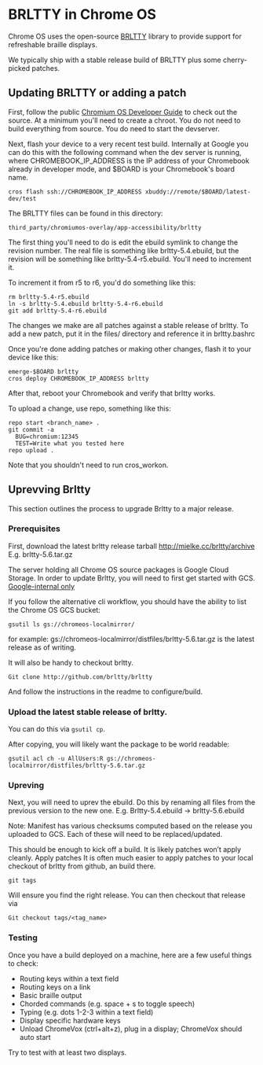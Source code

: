 # BRLTTY in Chrome OS

Chrome OS uses the open-source [BRLTTY](http://mielke.cc/brltty/)
library to provide support for refreshable braille displays.

We typically ship with a stable release build of BRLTTY plus some
cherry-picked patches.

## Updating BRLTTY or adding a patch

First, follow the public
[Chromium OS Developer Guide](http://www.chromium.org/chromium-os/developer-guide) to check out the source.
At a minimum you'll need to create a chroot.
You do not need to build everything from source.
You do need to start the devserver.

Next, flash your device to a very recent test build. Internally at Google
you can do this with the following command when the dev server is running,
where CHROMEBOOK_IP_ADDRESS is the IP address of your Chromebook already
in developer mode, and $BOARD is your Chromebook's board name.

```cros flash ssh://CHROMEBOOK_IP_ADDRESS xbuddy://remote/$BOARD/latest-dev/test```

The BRLTTY files can be found in this directory:

```third_party/chromiumos-overlay/app-accessibility/brltty```

The first thing you'll need to do is edit the ebuild symlink to change the
revision number. The real file is something like brltty-5.4.ebuild,
but the revision will be something like brltty-5.4-r5.ebuild. You'll need
to increment it.

To increment it from r5 to r6, you'd do something like this:

```
rm brltty-5.4-r5.ebuild
ln -s brltty-5.4.ebuild brltty-5.4-r6.ebuild
git add brltty-5.4-r6.ebuild
```

The changes we make are all patches against a stable release of brltty.
To add a new patch, put it in the files/ directory and reference it in
brltty.bashrc

Once you're done adding patches or making other changes, flash it to your
device like this:

```
emerge-$BOARD brltty
cros deploy CHROMEBOOK_IP_ADDRESS brltty
```

After that, reboot your Chromebook and verify that brltty works.

To upload a change, use repo, something like this:

```
repo start <branch_name> .
git commit -a
  BUG=chromium:12345
  TEST=Write what you tested here
repo upload .
```

Note that you shouldn't need to run cros_workon.

## Uprevving Brltty

This section outlines the process to upgrade Brltty to a major release.

### Prerequisites

First, download the latest brltty release tarball
http://mielke.cc/brltty/archive
E.g.
brltty-5.6.tar.gz

The server holding all Chrome OS source packages is Google Cloud Storage. In
order to update Brltty, you will need to first get started with GCS.
[Google-internal only](https://sites.google.com/a/google.com/chromeos/resources/engineering/releng/localmirror)

If you follow the alternative cli workflow, you should have the ability to
list the Chrome OS GCS bucket:


```gsutil ls gs://chromeos-localmirror/```

for example:
gs://chromeos-localmirror/distfiles/brltty-5.6.tar.gz
is the latest release as of writing.

It will also be handy to checkout brltty.

```Git clone http://github.com/brltty/brltty```

And follow the instructions in the readme to configure/build.

### Upload the latest stable release of brltty.

You can do this via ```gsutil cp```.

After copying, you will likely want the package to be world readable:

    
```
gsutil acl ch -u AllUsers:R gs://chromeos-localmirror/distfiles/brltty-5.6.tar.gz

```

### Upreving

Next, you will need to uprev the ebuild. Do this by renaming all files from the previous version to the new one.
E.g.
Brltty-5.4.ebuild -> brltty-5.6.ebuild

Note: Manifest has various checksums computed based on the release you uploaded to GCS. Each of these will need to be replaced/updated.

This should be enough to kick off a build. It is likely patches won’t apply cleanly.
Apply patches
It is often much easier to apply patches to your local checkout of brltty from github, an build there.

```git tags```

Will ensure you find the right release. You can then checkout that release via

```Git checkout tags/<tag_name>```

### Testing

Once you have a build deployed on a machine, here are a few useful things
to check:
* Routing keys within a text field
* Routing keys on a link
* Basic braille output
* Chorded commands (e.g. space + s to toggle speech)
* Typing (e.g. dots 1-2-3 within a text field)
* Display specific hardware keys
* Unload ChromeVox (ctrl+alt+z), plug in a display; ChromeVox should auto
start

Try to test with at least two displays.
